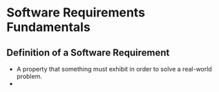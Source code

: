# Software Requirements Fundamentals

## Definition of a Software Requirement

- A property that something must exhibit in order to solve a real-world problem.
- 